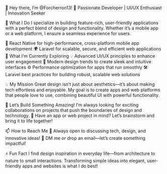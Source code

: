 👋 Hey there, I’m @Forcherron13!
🚀 Passionate Developer | UI/UX Enthusiast | Innovation Seeker

👀 What I Do
I specialize in building feature-rich, user-friendly applications with a perfect blend of design and functionality. Whether it’s a mobile app or a web platform, I ensure a seamless experience for users.

📱 React Native for high-performance, cross-platform mobile app development
🌍 Laravel for scalable, secure, and efficient web applications
🌱 What I’m Currently Exploring
💡 Advanced UI/UX principles to enhance user engagement
🎨 Modern design trends to create sleek and intuitive interfaces
⚙️ Performance optimization for apps that run smoothly
🛠 Laravel best practices for building robust, scalable web solutions

💡 My Mission
Great design isn’t just about aesthetics—it’s about making tech effortless and enjoyable. My goal is to create apps and web platforms that people love to use, combining beautiful UI with powerful functionality.

💞️ Let’s Build Something Amazing!
I’m always looking for exciting collaborations on projects that push the boundaries of design and technology.
📌 Have an app or web project in mind? Let’s brainstorm and bring it to life together!

📫 How to Reach Me
💬 Always open to discussing tech, design, and innovative ideas!
📩 DM me or drop an email—let’s create something impactful!

⚡ Fun Fact
I find design inspiration in everyday life—from architecture to nature to small interactions. Transforming simple ideas into elegant, user-friendly apps and websites is what I do best!
